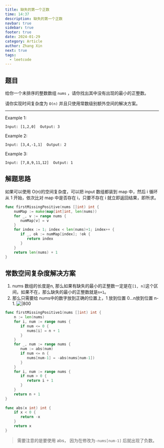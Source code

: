 ```yaml
---
title: 缺失的第一个正数
time: 14:37
description: 缺失的第一个正数
navbar: true
sidebar: true
footer: true
date: 2024-01-29
category: Article
author: Zhang Xin
next: true
tags:
  - leetcode
---
```

## 题目  
  
给你一个未排序的整数数组 `nums` ，请你找出其中没有出现的最小的正整数。

请你实现时间复杂度为 `O(n)` 并且只使用常数级别额外空间的解决方案。

---
Example 1:    
  
```  
Input: [1,2,0]  Output: 3  
```  
  
Example 2:    
  
```  
Input: [3,4,-1,1]  Output: 2  
```  
  
Example 3:    
  
```  
Input: [7,8,9,11,12]  Output: 1  
```  

  
## 解题思路  
  
如果可以使用 O(n)的空间复杂度，可以把 input 数组都装到 map 中，然后 i 循环从 1 开始，依次比对 map 中是否存在 i，只要不存在 i 就立即返回结果，即所求。
```go
func firstMissingPositive(nums []int) int {  
    numMap := make(map[int]int, len(nums))  
    for _, v := range nums {  
       numMap[v] = v  
    }  
    for index := 1; index < len(nums)+1; index++ {  
       if _, ok := numMap[index]; !ok {  
          return index  
       }  
    }  
    return len(nums) + 1  
}
```

## 常数空间复杂度解决方案

1. nums 数组的长度是n, 那么如果有缺失的最小的正整数一定是在`[1, n]`这个区间，如果不在，那么缺失的最小的正整数就是`n+1`。
2. 那么只需要给 nums中的数字放到正确的位置上，1 放到位置 0...n放到位置 n-1.
![|800](https://mdimagehosting.oss-cn-shanghai.aliyuncs.com/img/202410161539579.png)
```go
func firstMissingPositive1(nums []int) int {  
    n := len(nums)  
    for i, num := range nums {  
       if num <= 0 {  
          nums[i] = n + 1  
       }  
    }  
    for _, num := range nums {  
       num := abs(num)  
       if num <= n {  
          nums[num-1] = -abs(nums[num-1])  
       }  
    }  
    for i, num := range nums {  
       if num > 0 {  
          return i + 1  
       }  
    }  
    return n + 1  
}  
  
func abs(x int) int {  
    if x < 0 {  
       return -x  
    }  
    return x  
}
```

>需要注意的是要使用 abs， 因为在修改为`-nums[num-1]` 后就出现了负数。 

